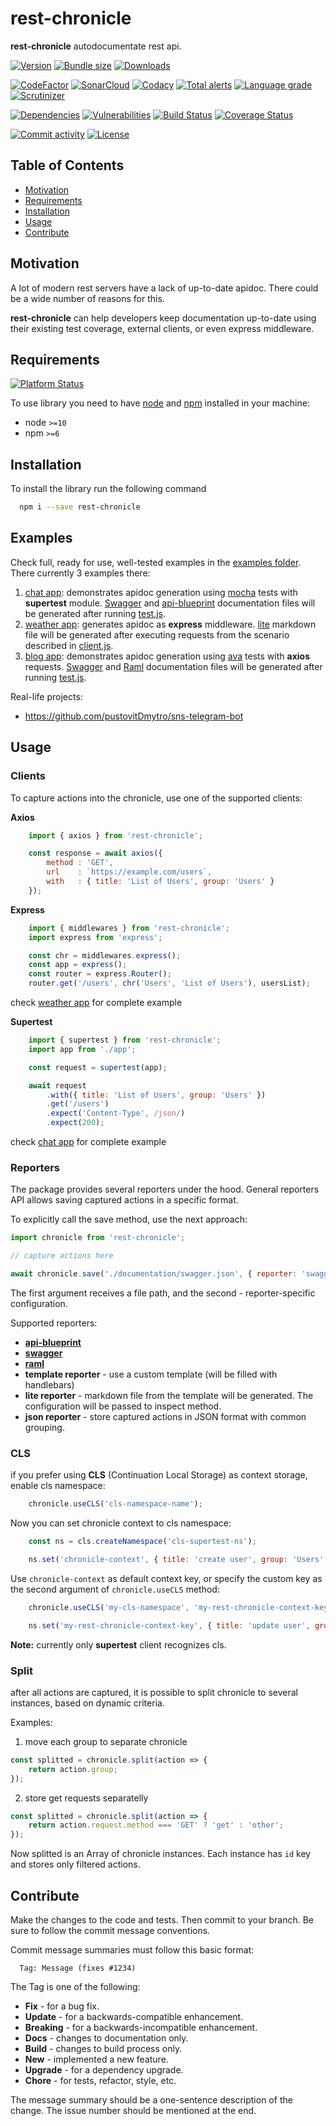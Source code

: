 # rest-chronicle
**rest-chronicle** autodocumentate rest api.

[![Version][badge-vers]][npm]
[![Bundle size][npm-size-badge]][npm-size-url]
[![Downloads][npm-downloads-badge]][npm]

[![CodeFactor][codefactor-badge]][codefactor-url]
[![SonarCloud][sonarcloud-badge]][sonarcloud-url]
[![Codacy][codacy-badge]][codacy-url]
[![Total alerts][lgtm-alerts-badge]][lgtm-alerts-url]
[![Language grade][lgtm-lg-badge]][lgtm-lg-url]
[![Scrutinizer][scrutinizer-badge]][scrutinizer-url]

[![Dependencies][badge-deps]][npm]
[![Vulnerabilities][badge-vuln]](https://snyk.io/)
[![Build Status][tests-badge]][tests-url]
[![Coverage Status][badge-coverage]][url-coverage]

[![Commit activity][commit-activity-badge]][github]
[![License][badge-lic]][github]

## Table of Contents
  - [Motivation](#motivation)
  - [Requirements](#requirements)
  - [Installation](#installation)
  - [Usage](#usage)
  - [Contribute](#contribute)

## Motivation
A lot of modern rest servers have a lack of up-to-date apidoc. There could be a wide number of reasons for this. 

**rest-chronicle** can help developers keep documentation up-to-date using their existing test coverage, external clients, or even express middleware.

## Requirements
[![Platform Status][appveyor-badge]][appveyor-url]

To use library you need to have [node](https://nodejs.org) and [npm](https://www.npmjs.com) installed in your machine:

* node `>=10`
* npm `>=6`

## Installation

To install the library run the following command

```bash
  npm i --save rest-chronicle
```

## Examples

Check full, ready for use, well-tested examples in the [examples folder](./examples).  There currently 3 examples there:
1. [chat app](./examples/chat/app.js): demonstrates apidoc generation using [mocha](https://www.npmjs.com/package/mocha) tests with **supertest** module. [Swagger](examples/chat/documentation/swagger.json) and [api-blueprint](examples/chat/documentation/api-blueprint.md) documentation files will be generated after running [test.js](examples/chat/test.js).
2. [weather app](examples/weather/app.js): generates apidoc as **express** middleware. [lite](./examples/weather/documentation/api.md) markdown file will be generated after executing requests from the scenario described in [client.js](examples/weather/client.js).
3. [blog app](examples/blog/app.js): demonstrates apidoc generation using [ava](https://www.npmjs.com/package/ava) tests with **axios** requests. [Swagger](examples/blog/documentation/swagger.json) and [Raml](examples/blog/documentation/raml.yaml) documentation files will be generated after running [test.js](examples/blog/blog.test.js).

Real-life projects:
 - https://github.com/pustovitDmytro/sns-telegram-bot

## Usage

### Clients

To capture actions into the chronicle, use one of the supported clients:

**Axios**

```javascript
    import { axios } from 'rest-chronicle';

    const response = await axios({
        method : 'GET',
        url    : `https://example.com/users`,
        with   : { title: 'List of Users', group: 'Users' }
    });
```

**Express**

```javascript
    import { middlewares } from 'rest-chronicle';
    import express from 'express';

    const chr = middlewares.express();
    const app = express();
    const router = express.Router();
    router.get('/users', chr('Users', 'List of Users'), usersList);
```

check [weather app](./examples/weather/app.js) for complete example

**Supertest**

```javascript
    import { supertest } from 'rest-chronicle';
    import app from './app';

    const request = supertest(app);

    await request
        .with({ title: 'List of Users', group: 'Users' })
        .get('/users')
        .expect('Content-Type', /json/)
        .expect(200);
```

check [chat app](./examples/chat/test.js) for complete example

### Reporters

The package provides several reporters under the hood. General reporters API allows saving captured actions in a specific format.

To explicitly call the save method, use the next approach:
```javascript
import chronicle from 'rest-chronicle';

// capture actions here

await chronicle.save('./documentation/swagger.json', { reporter: 'swagger' });
```
The first argument receives a file path, and the second - reporter-specific configuration.

Supported reporters:
* **[api-blueprint](https://apiblueprint.org/)**
* **[swagger](https://swagger.io/)**
* **[raml](https://raml.org/)**
* **template reporter** - use a custom template (will be filled with handlebars)
* **lite reporter** - markdown file from the template will be generated. The configuration will be passed to inspect method.
* **json reporter** - store captured actions in JSON format with common grouping.

### CLS
if you prefer using **CLS** (Continuation Local Storage) as context storage, enable cls namespace:
```javascript
    chronicle.useCLS('cls-namespace-name');
```
Now you can set chronicle context to cls namespace:
```javascript
    const ns = cls.createNamespace('cls-supertest-ns');

    ns.set('chronicle-context', { title: 'create user', group: 'Users' });
```

Use ```chronicle-context``` as default context key, or specify the custom key as the second argument of ```chronicle.useCLS``` method:

```javascript
    chronicle.useCLS('my-cls-namespace', 'my-rest-chronicle-context-key');

    ns.set('my-rest-chronicle-context-key', { title: 'update user', group: 'Users' });
```

**Note:** currently only **supertest** client recognizes cls.

### Split
after all actions are captured, it is possible to split chronicle to several instances, based on dynamic criteria.

Examples:
1. move each group to separate chronicle
```javascript
const splitted = chronicle.split(action => {
    return action.group;
});
```
2. store get requests separatelly
```javascript
const splitted = chronicle.split(action => {
    return action.request.method === 'GET' ? 'get' : 'other';
});
```

Now splitted is an Array of chronicle instances. Each instance has ```id``` key and stores only filtered actions.

## Contribute

Make the changes to the code and tests. Then commit to your branch. Be sure to follow the commit message conventions.

Commit message summaries must follow this basic format:
```
  Tag: Message (fixes #1234)
```

The Tag is one of the following:
* **Fix** - for a bug fix.
* **Update** - for a backwards-compatible enhancement.
* **Breaking** - for a backwards-incompatible enhancement.
* **Docs** - changes to documentation only.
* **Build** - changes to build process only.
* **New** - implemented a new feature.
* **Upgrade** - for a dependency upgrade.
* **Chore** - for tests, refactor, style, etc.

The message summary should be a one-sentence description of the change. The issue number should be mentioned at the end.


[npm]: https://www.npmjs.com/package/rest-chronicle
[github]: https://github.com/pustovitDmytro/rest-chronicle
[coveralls]: https://coveralls.io/github/pustovitDmytro/rest-chronicle?branch=master
[badge-deps]: https://img.shields.io/david/pustovitDmytro/rest-chronicle.svg
[badge-vuln]: https://img.shields.io/snyk/vulnerabilities/npm/rest-chronicle.svg?style=popout
[badge-vers]: https://img.shields.io/npm/v/rest-chronicle.svg
[badge-lic]: https://img.shields.io/github/license/pustovitDmytro/rest-chronicle.svg
[badge-coverage]: https://coveralls.io/repos/github/pustovitDmytro/rest-chronicle/badge.svg?branch=master
[url-coverage]: https://coveralls.io/github/pustovitDmytro/rest-chronicle?branch=master

[tests-badge]: https://img.shields.io/circleci/build/github/pustovitDmytro/rest-chronicle
[tests-url]: https://app.circleci.com/pipelines/github/pustovitDmytro/rest-chronicle

[codefactor-badge]: https://www.codefactor.io/repository/github/pustovitdmytro/rest-chronicle/badge
[codefactor-url]: https://www.codefactor.io/repository/github/pustovitdmytro/rest-chronicle

[commit-activity-badge]: https://img.shields.io/github/commit-activity/m/pustovitDmytro/rest-chronicle

[scrutinizer-badge]: https://scrutinizer-ci.com/g/pustovitDmytro/rest-chronicle/badges/quality-score.png?b=master
[scrutinizer-url]: https://scrutinizer-ci.com/g/pustovitDmytro/rest-chronicle/?branch=master

[lgtm-lg-badge]: https://img.shields.io/lgtm/grade/javascript/g/pustovitDmytro/rest-chronicle.svg?logo=lgtm&logoWidth=18
[lgtm-lg-url]: https://lgtm.com/projects/g/pustovitDmytro/rest-chronicle/context:javascript

[lgtm-alerts-badge]: https://img.shields.io/lgtm/alerts/g/pustovitDmytro/rest-chronicle.svg?logo=lgtm&logoWidth=18
[lgtm-alerts-url]: https://lgtm.com/projects/g/pustovitDmytro/rest-chronicle/alerts/

[codacy-badge]: https://app.codacy.com/project/badge/Grade/7074b6f5c8e947438db5b1a09b45d5fc
[codacy-url]: https://www.codacy.com/gh/pustovitDmytro/rest-chronicle/dashboard?utm_source=github.com&amp;utm_medium=referral&amp;utm_content=pustovitDmytro/rest-chronicle&amp;utm_campaign=Badge_Grade

[sonarcloud-badge]: https://sonarcloud.io/api/project_badges/measure?project=pustovitDmytro_rest-chronicle&metric=alert_status
[sonarcloud-url]: https://sonarcloud.io/dashboard?id=pustovitDmytro_rest-chronicle

[npm-downloads-badge]: https://img.shields.io/npm/dw/rest-chronicle
[npm-size-badge]: https://img.shields.io/bundlephobia/min/rest-chronicle
[npm-size-url]: https://bundlephobia.com/result?p=rest-chronicle

[appveyor-badge]: https://ci.appveyor.com/api/projects/status/fv2l6xw8nt4oc4f5/branch/master?svg=true
[appveyor-url]: https://ci.appveyor.com/project/pustovitDmytro/rest-chronicle/branch/master


